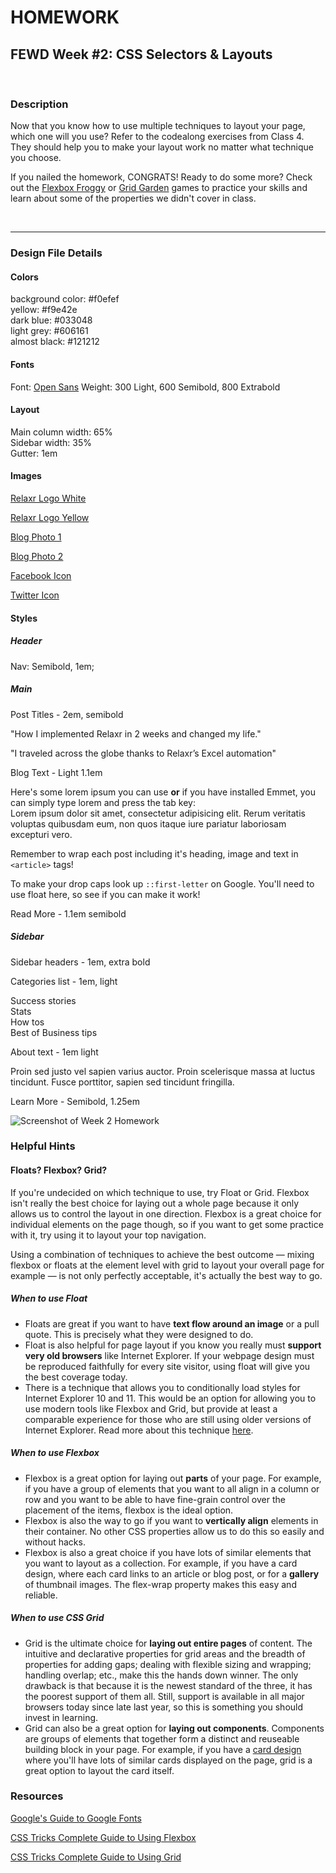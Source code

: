 # HOMEWORK

## FEWD Week #2: CSS Selectors & Layouts

<br>

### Description

Now that you know how to use multiple techniques to layout your page, which one will you use?  Refer to the codealong exercises from Class 4.  They should help you to make your layout work no matter what technique you choose.

If you nailed the homework, CONGRATS!  Ready to do some more?  Check out the [Flexbox Froggy](http://flexboxfroggy.com/) or [Grid Garden](http://cssgridgarden.com/) games to practice your skills and learn about some of the properties we didn't cover in class.

<br>

---

### Design File Details

#### Colors

background color: #f0efef<br>
yellow: #f9e42e<br>
dark blue: #033048<br>
light grey: #606161<br>
almost black: #121212<br>

#### Fonts

Font: [Open Sans](https://fonts.google.com/?query=open+sans)
Weight: 300 Light, 600 Semibold, 800 Extrabold

#### Layout

Main column width: 65% <br>
Sidebar width: 35% <br>
Gutter: 1em <br>

#### Images

[Relaxr Logo White](relaxr-images/relaxr-logo-white.svg)

[Relaxr Logo Yellow](relaxr-images/relaxr-logo-yellow.svg)

[Blog Photo 1](https://raw.githubusercontent.com/jmeade11/FEWD/master/Class4/homework/relaxr-images/blog_photo1.jpg)

[Blog Photo 2](https://raw.githubusercontent.com/jmeade11/FEWD/master/Class4/homework/relaxr-images/blog_photo2.jpg)

[Facebook Icon](relaxr-images/facebook.svg)

[Twitter Icon](relaxr-images/twitter.svg)


#### Styles

##### Header

Nav: Semibold, 1em;

##### Main 

Post Titles - 2em, semibold

"How I implemented Relaxr in 2 weeks and changed my life."

"I traveled across the globe thanks to Relaxr’s Excel automation"

Blog Text - Light 1.1em

Here's some lorem ipsum you can use **or** if you have installed Emmet, you can simply type lorem and press the tab key:<br>
Lorem ipsum dolor sit amet, consectetur adipisicing elit. Rerum veritatis voluptas quibusdam eum, non quos itaque iure pariatur laboriosam excepturi vero.

Remember to wrap each post including it's heading, image and text in `<article>` tags!

To make your drop caps look up `::first-letter` on Google.  You'll need to use float here, so see if you can make it work!

Read More - 1.1em semibold

##### Sidebar

Sidebar headers - 1em, extra bold

Categories list - 1em, light

Success stories <br>
Stats <br>
How tos <br>
Best of Business tips

About text - 1em light

Proin sed justo vel sapien varius auctor. Proin scelerisque massa at luctus tincidunt. Fusce porttitor, sapien sed tincidunt fringilla.

Learn More - Semibold, 1.25em

![Screenshot of Week 2 Homework](../../embedded-images/relaxr_blog.jpg)

### Helpful Hints

#### Floats? Flexbox? Grid?

If you're undecided on which technique to use, try Float or Grid.  Flexbox isn't really the best choice for laying out a whole page because it only allows us to control the layout in one direction.  Flexbox is a great choice for individual elements on the page though, so if you want to get some practice with it, try using it to layout your top navigation.

Using a combination of techniques to achieve the best outcome — mixing flexbox or floats at the element level with grid to layout your overall page for example — is not only perfectly acceptable, it's actually the best way to go.

##### When to use Float

- Floats are great if you want to have **text flow around an image** or a pull quote.  This is precisely what they were designed to do.
- Float is also helpful for page layout if you know you really must **support very old browsers** like Internet Explorer.  If your webpage design must be reproduced faithfully for every site visitor, using float will give you the best coverage today.
- There is a technique that allows you to conditionally load styles for Internet Explorer 10 and 11.  This would be an option for allowing you to use modern tools like Flexbox and Grid, but provide at least a comparable experience for those who are still using older versions of Internet Explorer.  Read more about this technique [here](https://paper-leaf.com/blog/2014/09/targeting-ie-10-11-browsers-css/).

##### When to use Flexbox

- Flexbox is a great option for laying out **parts** of your page.  For example, if you have a group of elements that you want to all align in a column or row and you want to be able to have fine-grain control over the placement of the items, flexbox is the ideal option.
- Flexbox is also the way to go if you want to **vertically align** elements in their container.  No other CSS properties allow us to do this so easily and without hacks.
- Flexbox is also a great choice if you have lots of similar elements that you want to layout as a collection.  For example, if you have a card design, where each card links to an article or blog post, or for a **gallery** of thumbnail images.  The flex-wrap property makes this easy and reliable.

##### When to use CSS Grid

- Grid is the ultimate choice for **laying out entire pages** of content.  The intuitive and declarative properties for grid areas and the breadth of properties for adding gaps; dealing with flexible sizing and wrapping; handling overlap; etc., make this the hands down winner.  The only drawback is that because it is the newest standard of the three, it has the poorest support of them all.  Still, support is available in all major browsers today since late last year, so this is something you should invest in learning.
- Grid can also be a great option for **laying out components**.  Components are groups of elements that together form a distinct and reuseable building block in your page.  For example, if you have a [card design](https://econsultancy.com/blog/64646-15-delicious-examples-of-card-based-web-design) where you'll have lots of similar cards displayed on the page, grid is a great option to layout the card itself.

### Resources

[Google's Guide to Google Fonts](https://developers.google.com/fonts/docs/getting_started)

[CSS Tricks Complete Guide to Using Flexbox](https://css-tricks.com/snippets/css/a-guide-to-flexbox/)

[CSS Tricks Complete Guide to Using Grid](https://css-tricks.com/snippets/css/complete-guide-grid/)


